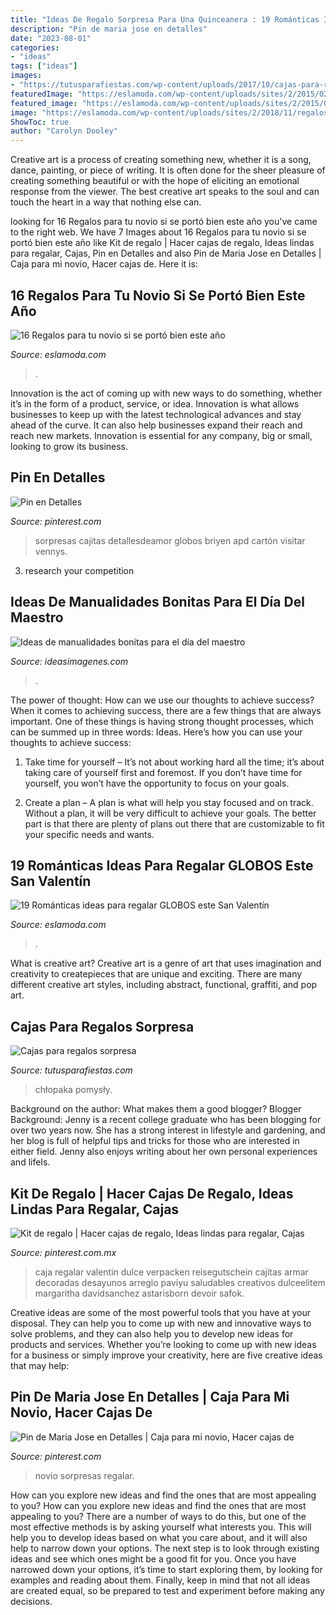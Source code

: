 ```yaml
---
title: "Ideas De Regalo Sorpresa Para Una Quinceanera : 19 Románticas Ideas Para Regalar Globos Este San Valentín"
description: "Pin de maria jose en detalles"
date: "2023-08-01"
categories:
- "ideas"
tags: ["ideas"]
images:
- "https://tutusparafiestas.com/wp-content/uploads/2017/10/cajas-para-regalos-sorpresa-4.jpg"
featuredImage: "https://eslamoda.com/wp-content/uploads/sites/2/2015/02/ballons19.jpg"
featured_image: "https://eslamoda.com/wp-content/uploads/sites/2/2015/02/ballons19.jpg"
image: "https://eslamoda.com/wp-content/uploads/sites/2/2018/11/regalos-lindos-para-tu-novio-1.jpg"
ShowToc: true
author: "Carolyn Dooley"
---
```



Creative art is a process of creating something new, whether it is a song, dance, painting, or piece of writing. It is often done for the sheer pleasure of creating something beautiful or with the hope of eliciting an emotional response from the viewer. The best creative art speaks to the soul and can touch the heart in a way that nothing else can.

	

		
looking for 16 Regalos para tu novio si se portó bien este año you've came to the right web. We have 7 Images about 16 Regalos para tu novio si se portó bien este año like Kit de regalo | Hacer cajas de regalo, Ideas lindas para regalar, Cajas, Pin en Detalles and also Pin de Maria Jose en Detalles | Caja para mi novio, Hacer cajas de. Here it is:
		
    
## 16 Regalos Para Tu Novio Si Se Portó Bien Este Año

<img loading=lazy src="https://eslamoda.com/wp-content/uploads/sites/2/2018/11/regalos-lindos-para-tu-novio-1.jpg" onerror="this.onerror=null;this.src='https://tse1.mm.bing.net/th?id=OIP.Onaf1mWtJs1ROXxLmv5EmAHaJ4&amp;pid=15.1';" alt="16 Regalos para tu novio si se portó bien este año">

_Source: eslamoda.com_

>. 

	

Innovation is the act of coming up with new ways to do something, whether it’s in the form of a product, service, or idea. Innovation is what allows businesses to keep up with the latest technological advances and stay ahead of the curve. It can also help businesses expand their reach and reach new markets. Innovation is essential for any company, big or small, looking to grow its business.

    
## Pin En Detalles

<img loading=lazy src="https://i.pinimg.com/736x/9d/45/0a/9d450afbf5f882f72303336447fc1878.jpg" onerror="this.onerror=null;this.src='https://tse4.mm.bing.net/th?id=OIP.lhNwwXsu50ib9WPFezzBFQDfEX&amp;pid=15.1';" alt="Pin en Detalles">

_Source: pinterest.com_

>sorpresas cajitas detallesdeamor globos briyen apd cartón visitar vennys. 

	

3. research your competition 

    
## Ideas De Manualidades Bonitas Para El Día Del Maestro

<img loading=lazy src="https://ideasimagenes.com/wp-content/uploads/2016/08/942fac8924f5c7496a53639ed332ac39.jpg" onerror="this.onerror=null;this.src='https://tse3.mm.bing.net/th?id=OIP.7leFuAjq9WZPVWxhZVi9xwHaHf&amp;pid=15.1';" alt="Ideas de manualidades bonitas para el día del maestro">

_Source: ideasimagenes.com_

>. 

	

The power of thought: How can we use our thoughts to achieve success?
When it comes to achieving success, there are a few things that are always important. One of these things is having strong thought processes, which can be summed up in three words: Ideas. Here’s how you can use your thoughts to achieve success: 
1. Take time for yourself – It’s not about working hard all the time; it’s about taking care of yourself first and foremost. If you don’t have time for yourself, you won’t have the opportunity to focus on your goals.

2. Create a plan – A plan is what will help you stay focused and on track. Without a plan, it will be very difficult to achieve your goals. The better part is that there are plenty of plans out there that are customizable to fit your specific needs and wants.


    
## 19 Románticas Ideas Para Regalar GLOBOS Este San Valentín

<img loading=lazy src="https://eslamoda.com/wp-content/uploads/sites/2/2015/02/ballons19.jpg" onerror="this.onerror=null;this.src='https://tse2.mm.bing.net/th?id=OIP.sRpGziLcELwWu_MaqQ769AHaLI&amp;pid=15.1';" alt="19 Románticas ideas para regalar GLOBOS este San Valentín">

_Source: eslamoda.com_

>. 

	

What is creative art?
Creative art is a genre of art that uses imagination and creativity to createpieces that are unique and exciting. There are many different creative art styles, including abstract, functional, graffiti, and pop art.

    
## Cajas Para Regalos Sorpresa

<img loading=lazy src="https://tutusparafiestas.com/wp-content/uploads/2017/10/cajas-para-regalos-sorpresa-4.jpg" onerror="this.onerror=null;this.src='https://tse3.mm.bing.net/th?id=OIP.iVdb2aL3nTPCcYkgq-r0HQHaHa&amp;pid=15.1';" alt="Cajas para regalos sorpresa">

_Source: tutusparafiestas.com_

>chłopaka pomysły. 

	

Background on the author: What makes them a good blogger?
Blogger Background:
Jenny is a recent college graduate who has been blogging for over two years now. She has a strong interest in lifestyle and gardening, and her blog is full of helpful tips and tricks for those who are interested in either field. Jenny also enjoys writing about her own personal experiences and lifeIs.

    
## Kit De Regalo | Hacer Cajas De Regalo, Ideas Lindas Para Regalar, Cajas

<img loading=lazy src="https://i.pinimg.com/736x/74/87/88/7487889e980dd95c2b9c44bc4e7d4421.jpg" onerror="this.onerror=null;this.src='https://tse2.mm.bing.net/th?id=OIP.zIbdigkuD6vGRRPaj3i1EQHaJ3&amp;pid=15.1';" alt="Kit de regalo | Hacer cajas de regalo, Ideas lindas para regalar, Cajas">

_Source: pinterest.com.mx_

>caja regalar valentin dulce verpacken reisegutschein cajitas armar decoradas desayunos arreglo paviyu saludables creativos dulceelitem margaritha davidsanchez astarisborn devoir safok. 

	

Creative ideas are some of the most powerful tools that you have at your disposal. They can help you to come up with new and innovative ways to solve problems, and they can also help you to develop new ideas for products and services. Whether you’re looking to come up with new ideas for a business or simply improve your creativity, here are five creative ideas that may help: 

    
## Pin De Maria Jose En Detalles | Caja Para Mi Novio, Hacer Cajas De

<img loading=lazy src="https://i.pinimg.com/736x/39/e4/f9/39e4f9a367b8acef1ee78ac81e17fdc3.jpg" onerror="this.onerror=null;this.src='https://tse3.mm.bing.net/th?id=OIP.Gw0XgicqUz0Vti3q7tpSbAHaJ3&amp;pid=15.1';" alt="Pin de Maria Jose en Detalles | Caja para mi novio, Hacer cajas de">

_Source: pinterest.com_

>novio sorpresas regalar. 

	

How can you explore new ideas and find the ones that are most appealing to you?
How can you explore new ideas and find the ones that are most appealing to you? There are a number of ways to do this, but one of the most effective methods is by asking yourself what interests you. This will help you to develop ideas based on what you care about, and it will also help to narrow down your options. The next step is to look through existing ideas and see which ones might be a good fit for you. Once you have narrowed down your options, it’s time to start exploring them, by looking for examples and reading about them. Finally, keep in mind that not all ideas are created equal, so be prepared to test and experiment before making any decisions.

